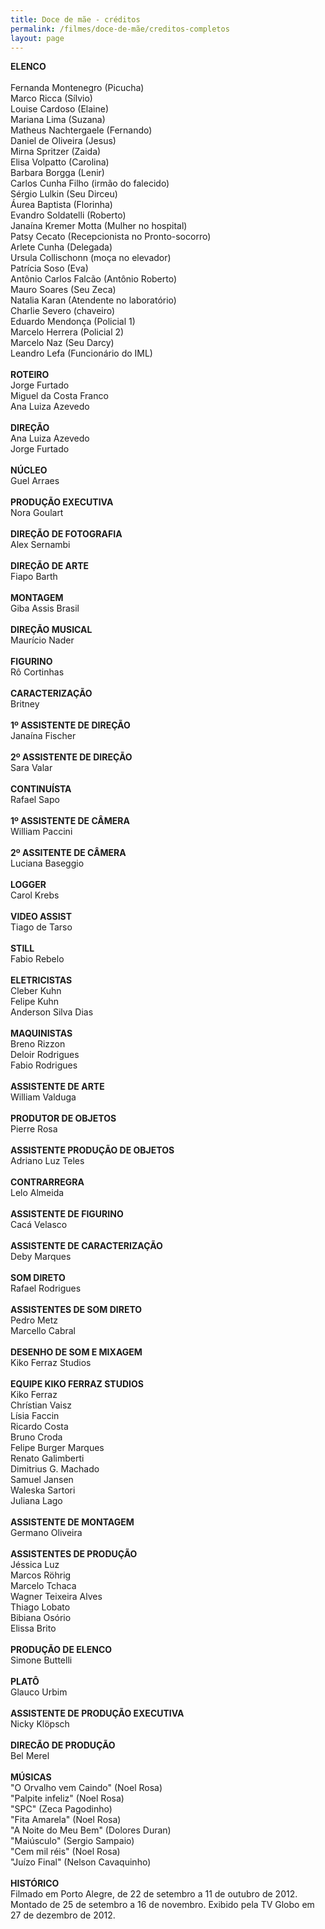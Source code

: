 ```yaml
---
title: Doce de mãe - créditos
permalink: /filmes/doce-de-mãe/creditos-completos
layout: page
---
```

**ELENCO**\
\
Fernanda Montenegro (Picucha)\
Marco Ricca (Sílvio)\
Louise Cardoso (Elaine)\
Mariana Lima (Suzana)\
Matheus Nachtergaele (Fernando)\
Daniel de Oliveira (Jesus)\
Mirna Spritzer (Zaida)\
Elisa Volpatto (Carolina)\
Barbara Borgga (Lenir)\
Carlos Cunha Filho (irmão do falecido)\
Sérgio Lulkin (Seu Dirceu)\
Áurea Baptista (Florinha)\
Evandro Soldatelli (Roberto)\
Janaína Kremer Motta (Mulher no hospital)\
Patsy Cecato (Recepcionista no Pronto-socorro)\
Arlete Cunha (Delegada)\
Ursula Collischonn (moça no elevador)\
Patrícia Soso (Eva)\
Antônio Carlos Falcão (Antônio Roberto)\
Mauro Soares (Seu Zeca)\
Natalia Karan (Atendente no laboratório)\
Charlie Severo (chaveiro)\
Eduardo Mendonça (Policial 1)\
Marcelo Herrera (Policial 2)\
Marcelo Naz (Seu Darcy)\
Leandro Lefa (Funcionário do IML)\
\
**ROTEIRO**\
Jorge Furtado\
Miguel da Costa Franco\
Ana Luiza Azevedo\
\
**DIREÇÃO**\
Ana Luiza Azevedo\
Jorge Furtado\
\
**NÚCLEO**\
Guel Arraes\
\
**PRODUÇÃO EXECUTIVA**\
Nora Goulart\
\
**DIREÇÃO DE FOTOGRAFIA**\
Alex Sernambi\
\
**DIREÇÃO DE ARTE**\
Fiapo Barth\
\
**MONTAGEM**\
Giba Assis Brasil\
\
**DIREÇÃO MUSICAL**\
Maurício Nader\
\
**FIGURINO**\
Rô Cortinhas\
\
**CARACTERIZAÇÃO**\
Britney\
\
**1º ASSISTENTE DE DIREÇÃO**\
Janaína Fischer\
\
**2º ASSISTENTE DE DIREÇÃO**\
Sara Valar\
\
**CONTINUÍSTA**\
Rafael Sapo\
\
**1º ASSISTENTE DE CÂMERA**\
William Paccini\
\
**2º ASSITENTE DE CÂMERA**\
Luciana Baseggio\
\
**LOGGER**\
Carol Krebs\
\
**VIDEO ASSIST**\
Tiago de Tarso\
\
**STILL**\
Fabio Rebelo\
\
**ELETRICISTAS**\
Cleber Kuhn\
Felipe Kuhn\
Anderson Silva Dias\
\
**MAQUINISTAS**\
Breno Rizzon\
Deloir Rodrigues\
Fabio Rodrigues\
\
**ASSISTENTE DE ARTE**\
William Valduga\
\
**PRODUTOR DE OBJETOS**\
Pierre Rosa\
\
**ASSISTENTE PRODUÇÃO DE OBJETOS**\
Adriano Luz Teles\
\
**CONTRARREGRA**\
Lelo Almeida\
\
**ASSISTENTE DE FIGURINO**\
Cacá Velasco\
\
**ASSISTENTE DE CARACTERIZAÇÃO**\
Deby Marques\
\
**SOM DIRETO**\
Rafael Rodrigues\
\
**ASSISTENTES DE SOM DIRETO**\
Pedro Metz\
Marcello Cabral\
\
**DESENHO DE SOM E MIXAGEM**\
Kiko Ferraz Studios\
\
**EQUIPE KIKO FERRAZ STUDIOS**\
Kiko Ferraz\
Chrístian Vaisz\
Lísia Faccin\
Ricardo Costa\
Bruno Croda\
Felipe Burger Marques\
Renato Galimberti\
Dimitrius G. Machado\
Samuel Jansen\
Waleska Sartori\
Juliana Lago\
\
**ASSISTENTE DE MONTAGEM**\
Germano Oliveira\
\
**ASSISTENTES DE PRODUÇÃO**\
Jéssica Luz\
Marcos Röhrig\
Marcelo Tchaca\
Wagner Teixeira Alves\
Thiago Lobato\
Bibiana Osório\
Elissa Brito\
\
**PRODUÇÃO DE ELENCO**\
Simone Buttelli\
\
**PLATÔ**\
Glauco Urbim\
\
**ASSISTENTE DE PRODUÇÃO EXECUTIVA**\
Nicky Klöpsch\
\
**DIRECÃO DE PRODUÇÃO**\
Bel Merel\
\
**MÚSICAS**\
"O Orvalho vem Caindo" (Noel Rosa)\
"Palpite infeliz" (Noel Rosa)\
"SPC" (Zeca Pagodinho)\
"Fita Amarela" (Noel Rosa)\
"A Noite do Meu Bem" (Dolores Duran)\
"Maiúsculo" (Sergio Sampaio)\
"Cem mil réis" (Noel Rosa)\
"Juízo Final" (Nelson Cavaquinho)\
\
**HISTÓRICO**\
Filmado em Porto Alegre, de 22 de setembro a 11 de outubro de 2012. Montado de 25 de setembro a 16 de novembro. Exibido pela TV Globo em 27 de dezembro de 2012.